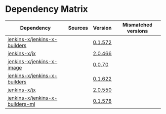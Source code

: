 # Dependency Matrix

Dependency | Sources | Version | Mismatched versions
---------- | ------- | ------- | -------------------
[jenkins-x/jenkins-x-builders](https://github.com/jenkins-x/jenkins-x-builders) |  | [0.1.572]() | 
[jenkins-x/jx](https://github.com/jenkins-x/jx) |  | [2.0.466]() | 
[jenkins-x/jenkins-x-image](https://github.com/jenkins-x/jenkins-x-image) |  | [0.0.70](https://github.com/jenkins-x/jenkins-x-image/releases/tag/0.0.70) | 
[jenkins-x/jenkins-x-builders](https://github.com/jenkins-x/jenkins-x-builders) |  | [0.1.622]() | 
[jenkins-x/jx](https://github.com/jenkins-x/jx) |  | [2.0.550](https://github.com/jenkins-x/jx/releases/tag/v2.0.550) | 
[jenkins-x/jenkins-x-builders-ml](https://github.com/jenkins-x/jenkins-x-builders-ml) |  | [0.1.578]() | 
